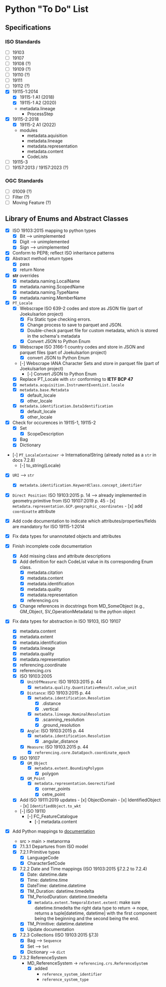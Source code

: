 # Python "To Do" List
## Specifications
### ISO Standards
- [ ] 19103
- [ ] 19107
- [ ] 19108 (?)
- [ ] 19109 (?)
- [ ] 19110 (?)
- [ ] 19111
- [ ] 19112 (?)
- [x] 19115-1:2014
    - [x] 19115-1 A1 (2018)
    - [x] 19115-1 A2 (2020)
    - metadata.lineage
        - ProcessStep
- [x] 19115-2:2018
    - [x] 19115-2 A1 (2022)
    - modules
        - metadata.aquisition
        - metadata.lineage
        - metadata.representation
        - metadata.content
        - CodeLists
- [ ] 19115-3
- [ ] 19157:2013 / 19157:2023 (?)
### OGC Standards
- [ ] 01009 (?)
- [ ] Filter (?)
- [ ] Moving Feature (?)

## Library of Enums and Abstract Classes
- [x] ISO 19103:2015 mapping to python types
    - [x] Bit --> unimplemented
    - [x] Digit --> unimplemented
    - [x] Sign --> unimplemented
- [x] Conform to PEP8; reflect ISO inheritance patterns
- [x] Abstract method return types
    - [x] pass
    - [x] return None
- [x] __str__ overrides
    - [x] metadata.naming.LocalName
    - [x] metadata.naming.ScopedName
    - [x] metadata.naming.TypeName
    - [x] metadata.naming.MemberName
- [x] `PT_Locale`
    - [x] Webscrape ISO 639-2 codes and store as JSON file (part of Joekulsarlon project)
        - [x] Fix Static type checking errors.
        - [x] Change process to save to parquet and JSON.
        - [x] Double-check parquet file for custom metadata, which is stored in the schema's metadata
        - [x] Convert JSON to Python Enum
    - [x] Webscrape ISO 3166-1 country codes and store in JSON and parquet files (part of Joekulsarlon project)
        - [x] convert JSON to Python Enum
    - [-] Webscrape IANA Character Sets and store in parquet file (part of Joekulsarlon project)
        - [-] Convert JSON to Python Enum
    - [x] Replace PT_Locale with `str` conforming to **IETF BCP 47**
    - [x] `metadata.acquisition.InstrumentEventList.locale`
    - [x] `metadata.base.Metadata`
        - [x] default_locale
        - [x] other_locale
    - [x] `metadata.identification.DataIdentification`
        - [x] default_locale
        - [x] other_locale
- [x] Check for occurences in 19115-1, 19115-2
    - [x] Set
        - [x] ScopeDescription
    - [x] Bag
    - [x] Dictionary
- [-] `PT_LocaleContainer` -> InternationalString (already noted as a `str` in docs 7.2.8)
    - [-] to_string(Locale)
- [x] `URI` --> `str`
    - [x] `metadata.identification.KeywordClass.concept_identifier`
- [x] `Direct Position`: ISO 19103:2015 p. 14 --> already implemented in geometry.primitive from ISO 19107:2019 p. 45
        - [x] `metadata.representation.GCP.geographic_coordinates`
        - [x] add `coordinatte` attribute
- [x] Add code documentation to indicate which attributes/properties/fields are mandatory for ISO 19115-1:2014
- [x] Fix data types for unannotated objects and attributes
- [X] Finish incomplete code documentation
    - [x] Add missing class and attribute descriptions
    - [x] Add definition for each CodeList value in its corresponding Enum class.
        - [x] metadata.citation
        - [x] metadata.content
        - [x] metadata.identification
        - [x] metadata.quality
        - [x] metadata.representation
        - [x] referencing.crs
    - [X] Change references in docstrings from MD_SomeObject (e.g., GM_Object, SV_OperationMetadata) to the python object
- [x] Fix data types for abstraction in ISO 19103, ISO 19107
    - [x] metadata.content
    - [x] metadata.extent
    - [x] metadata.identification
    - [x] metadata.lineage
    - [x] metadata.quality
    - [x] metadata.representation
    - [x] referencing.coordinate
    - [x] referencing.crs
    - [x] ISO 19103:2005
        - [x] `UnitOfMeasure`: ISO 19103:2015 p. 44
            - [x] `metadata.quality.QuantitativeResult.value_unit`
        - [x] `Distance`: ISO 19103:2015 p. 44
            - [x] `metadata.identification.Resolution`
                - [x] .distance
                - [x] .vertical
            - [x] `metadata.lineage.NominalResolution`
                - [x] .scanning_resolution
                - [x] .ground_resolution
        - [x] `Angle`: ISO 19103:2015 p. 44
            - [x] `metadata.identification.Resolution`
                - [x] .angular_distance
        - [x] `Measure`: ISO 19103.2015 p. 44
            - [x] `referencing.core.DataEpoch.coordinate_epoch`
    - [x] ISO 19107
        - [x] `GM_Object`
            - [x] `metadata.extent.BoundingPolygon`
                - [x] polygon
        - [x] `GM_Point`
            - [x] `metadata.representation.Georectified`
                - [x] corner_points
                - [x] cetre_point
    - [x] Add ISO 19111:2019 updates
            - [x] ObjectDomain
            - [x] IdentifiedObject
            - [x] `IdentifiedObject.to_wkt`
    - [-] ISO 19110
        - [-] FC_FeatureCatalogue
            - [-] metadata.content

- [x] Add Python mappings to [documentation](https://www.metanorma.org/author/ogc/)
    - src > main > metanorma
    - [x] 7.1.3.1 Departures from ISO model
    - [x] 7.2.1 Primitive types
        - [x] LanguageCode
        - [x] CharacterSetCode
    - [x] 7.2.2 Date and Time mappings (ISO 19103:2015 §7.2.2 to 7.2.4)
        - [x] Date: datetime.date
        - [x] Time: datetime.time
        - [x] DateTime: datetime.datetime
        - [x] TM_Duration: datetime.timedelta
        - [x] TM_PeriodDuration: datetime.timedelta
            - [x] `metadata.extent.TemporalExtent.extent`: make sure datetime.timedelta the right data type to return -> nope, returns a tuple[datetime, datetime] with the first component being the beginning and the second being the end.
        - [x] TM_Primitive: datetime.datetime
        - [x] Update documentation
    - [x] 7.2.3 Collections (ISO 19103:2015 §7.3)
        - [x] Bag --> `Sequence`
        - [x] Set --> `Set`
        - [x] Dictionary --> `dict`
    - [x] 7.3.2 ReferenceSystem
        - MD_ReferenceSystem -> `referencing.crs.ReferenceSystem`
            - [x] added
                - `reference_system_identifier`
                - `reference_system_type`
